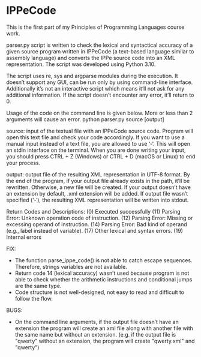 # IPPeCode
This is the first part of my Principles of Programming Languages course work.

parser.py script is written to check the lexical and syntactical accuracy of a given source program written in IPPeCode
(a text-based language similar to assembly language) and converts the IPPe source code into an XML representation.
The script was developed using Python 3.10.

The script uses re, sys and argparse modules during the execution. It doesn’t support any GUI, can be run only by 
using command-line interface. Additionally it’s not an interactive script which means it’ll not ask for any additional 
information. If the script doesn’t encounter any error, it’ll return to 0.

Usage of the code on the command line is given below. More or less than 2 arguments will cause an error.
python parser.py source [output]

source: input of the textual file with an IPPeCode source code. Program will open this text file and check your code 
accordingly. If you want to use a manual input instead of a text file, you are allowed to use ‘-‘. This will open an stdin 
interface on the terminal. When you are done writing your input, you should press CTRL + Z (Windows) or CTRL + D 
(macOS or Linux) to end your process.

output: output file of the resulting XML representation in UTF-8 format. By the end of the program, if your output file 
already exists in the path, it’ll be rewritten. Otherwise, a new file will be created. If your output doesn’t have an 
extension by default, .xml extension will be added. If output file wasn’t specified (‘-‘), the resulting XML representation 
will be written into stdout.

Return Codes and Descriptions:
(0) Executed successfully
(11) Parsing Error: Unknown operation code of instruction. 
(12) Parsing Error: Missing or excessing operand of instruction. 
(14) Parsing Error: Bad kind of operand (e.g., label instead of variable). 
(17) Other lexical and syntax errors. 
(19) Internal errors

FIX:
- The function parse_ippe_code() is not able to catch escape sequences. Therefore, strings variables are not available.
- Return code 14 (lexical accuracy) wasn’t used because program is not able to check whether the arithmetic 
instructions and conditional jumps are the same type.
- Code structure is not well-designed, not easy to read and difficult to follow the flow.

BUGS:
- On the command line arguments, if the output file doesn’t have an extension the program will create an xml file along
with another file with the same name but without an extension. (e.g. if the output file is "qwerty" without an extension, 
the program will create "qwerty.xml" and "qwerty")
